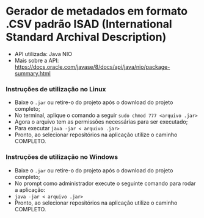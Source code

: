 
# Gerador de metadados em formato .CSV padrão ISAD (International Standard Archival Description)
* API utilizada: Java NIO
* Mais sobre a API: https://docs.oracle.com/javase/8/docs/api/java/nio/package-summary.html

### Instruções de utilização no Linux
* Baixe o ``.jar`` ou retire-o do projeto após o download do projeto completo;
* No terminal, aplique o comando a seguir ``sudo chmod 777 <arquivo .jar>``
* Agora o arquivo tem as permissões necessárias para ser executado;
* Para executar ``java -jar < arquivo .jar>``
* Pronto, ao selecionar repositórios na aplicação utilize o caminho COMPLETO.

### Instruções de utilização no Windows
* Baixe o ``.jar`` ou retire-o do projeto após o download do projeto completo;
* No prompt como administrador execute o seguinte comando para rodar a aplicação:
* ``java -jar < arquivo .jar>``
* Pronto, ao selecionar repositórios na aplicação utilize o caminho COMPLETO.
